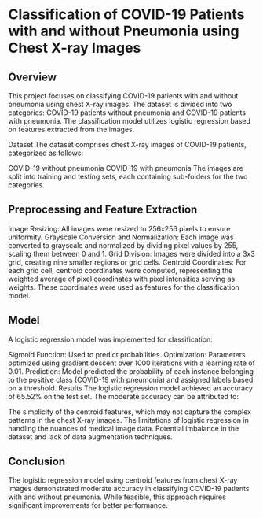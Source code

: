 # Classification of COVID-19 Patients with and without Pneumonia using Chest X-ray Images
## Overview
This project focuses on classifying COVID-19 patients with and without pneumonia using chest X-ray images. The dataset is divided into two categories: COVID-19 patients without pneumonia and COVID-19 patients with pneumonia. The classification model utilizes logistic regression based on features extracted from the images.

Dataset
The dataset comprises chest X-ray images of COVID-19 patients, categorized as follows:

COVID-19 without pneumonia
COVID-19 with pneumonia
The images are split into training and testing sets, each containing sub-folders for the two categories.

## Preprocessing and Feature Extraction
Image Resizing: All images were resized to 256x256 pixels to ensure uniformity.
Grayscale Conversion and Normalization: Each image was converted to grayscale and normalized by dividing pixel values by 255, scaling them between 0 and 1.
Grid Division: Images were divided into a 3x3 grid, creating nine smaller regions or grid cells.
Centroid Coordinates: For each grid cell, centroid coordinates were computed, representing the weighted average of pixel coordinates with pixel intensities serving as weights. These coordinates were used as features for the classification model.
## Model
A logistic regression model was implemented for classification:

Sigmoid Function: Used to predict probabilities.
Optimization: Parameters optimized using gradient descent over 1000 iterations with a learning rate of 0.01.
Prediction: Model predicted the probability of each instance belonging to the positive class (COVID-19 with pneumonia) and assigned labels based on a threshold.
Results
The logistic regression model achieved an accuracy of 65.52% on the test set. The moderate accuracy can be attributed to:

The simplicity of the centroid features, which may not capture the complex patterns in the chest X-ray images.
The limitations of logistic regression in handling the nuances of medical image data.
Potential imbalance in the dataset and lack of data augmentation techniques.
## Conclusion
The logistic regression model using centroid features from chest X-ray images demonstrated moderate accuracy in classifying COVID-19 patients with and without pneumonia. While feasible, this approach requires significant improvements for better performance.
